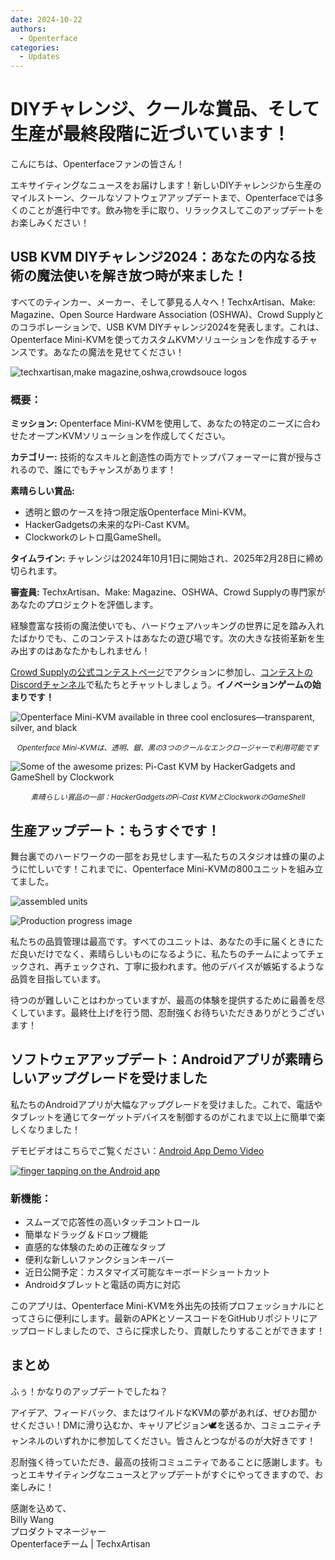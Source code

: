 ```yaml
---
date: 2024-10-22
authors:
  - Openterface
categories:
  - Updates
---
```


# DIYチャレンジ、クールな賞品、そして生産が最終段階に近づいています！

こんにちは、Openterfaceファンの皆さん！

エキサイティングなニュースをお届けします！新しいDIYチャレンジから生産のマイルストーン、クールなソフトウェアアップデートまで、Openterfaceでは多くのことが進行中です。飲み物を手に取り、リラックスしてこのアップデートをお楽しみください！

## USB KVM DIYチャレンジ2024：あなたの内なる技術の魔法使いを解き放つ時が来ました！

すべてのティンカー、メーカー、そして夢見る人々へ！TechxArtisan、Make: Magazine、Open Source Hardware Association (OSHWA)、Crowd Supplyとのコラボレーションで、USB KVM DIYチャレンジ2024を発表します。これは、Openterface Mini-KVMを使ってカスタムKVMソリューションを作成するチャンスです。あなたの魔法を見せてください！

![techxartisan,make magazine,oshwa,crowdsouce logos](pic/241022-1.webp)

### 概要：

**ミッション:** Openterface Mini-KVMを使用して、あなたの特定のニーズに合わせたオープンKVMソリューションを作成してください。

**カテゴリー:** 技術的なスキルと創造性の両方でトップパフォーマーに賞が授与されるので、誰にでもチャンスがあります！

**素晴らしい賞品:**
- 透明と銀のケースを持つ限定版Openterface Mini-KVM。
- HackerGadgetsの未来的なPi-Cast KVM。
- Clockworkのレトロ風GameShell。

**タイムライン:** チャレンジは2024年10月1日に開始され、2025年2月28日に締め切られます。

**審査員:** TechxArtisan、Make: Magazine、OSHWA、Crowd Supplyの専門家があなたのプロジェクトを評価します。

経験豊富な技術の魔法使いでも、ハードウェアハッキングの世界に足を踏み入れたばかりでも、このコンテストはあなたの遊び場です。次の大きな技術革新を生み出すのはあなたかもしれません！

[Crowd Supplyの公式コンテストページ](https://www.crowdsupply.com/techxartisan/usb-kvm-diy-challenge-2024)でアクションに参加し、[コンテストのDiscordチャンネル](https://discord.com/invite/YhKVzDujkT)で私たちとチャットしましょう。**イノベーションゲームの始まりです！**

![Openterface Mini-KVM available in three cool enclosures—transparent, silver, and black](pic/241022-2.webp)
<p style="text-align: center;"><small><em>Openterface Mini-KVMは、透明、銀、黒の3つのクールなエンクロージャーで利用可能です</em></small></p>

![Some of the awesome prizes: Pi-Cast KVM by HackerGadgets and GameShell by Clockwork](pic/241022-3.webp)
<p style="text-align: center;"><small><em>素晴らしい賞品の一部：HackerGadgetsのPi-Cast KVMとClockworkのGameShell</em></small></p>

## 生産アップデート：もうすぐです！

舞台裏でのハードワークの一部をお見せします—私たちのスタジオは蜂の巣のように忙しいです！これまでに、Openterface Mini-KVMの800ユニットを組み立てました。

![assembled units](pic/241022-4.webp)

![Production progress image](pic/241022-5.webp)

私たちの品質管理は最高です。すべてのユニットは、あなたの手に届くときにただ良いだけでなく、素晴らしいものになるように、私たちのチームによってチェックされ、再チェックされ、丁寧に扱われます。他のデバイスが嫉妬するような品質を目指しています。

待つのが難しいことはわかっていますが、最高の体験を提供するために最善を尽くしています。最終仕上げを行う間、忍耐強くお待ちいただきありがとうございます！

## ソフトウェアアップデート：Androidアプリが素晴らしいアップグレードを受けました

私たちのAndroidアプリが大幅なアップグレードを受けました。これで、電話やタブレットを通じてターゲットデバイスを制御するのがこれまで以上に簡単で楽しくなりました！

デモビデオはこちらでご覧ください：[Android App Demo Video](https://x.com/TechxArtisan/status/1840587612148699398)

[![finger tapping on the Android app](pic/241022-6.webp)](https://x.com/TechxArtisan/status/1840587612148699398)

### 新機能：
- スムーズで応答性の高いタッチコントロール
- 簡単なドラッグ＆ドロップ機能
- 直感的な体験のための正確なタップ
- 便利な新しいファンクションキーバー
- 近日公開予定：カスタマイズ可能なキーボードショートカット
- Androidタブレットと電話の両方に対応

このアプリは、Openterface Mini-KVMを外出先の技術プロフェッショナルにとってさらに便利にします。最新のAPKとソースコードをGitHubリポジトリにアップロードしましたので、さらに探求したり、貢献したりすることができます！

## まとめ

ふぅ！かなりのアップデートでしたね？

アイデア、フィードバック、またはワイルドなKVMの夢があれば、ぜひお聞かせください！DMに滑り込むか、キャリアピジョン🕊️を送るか、コミュニティチャンネルのいずれかに参加してください。皆さんとつながるのが大好きです！

忍耐強く待っていただき、最高の技術コミュニティであることに感謝します。もっとエキサイティングなニュースとアップデートがすぐにやってきますので、お楽しみに！

感謝を込めて、  
Billy Wang  
プロダクトマネージャー  
Openterfaceチーム | TechxArtisan

